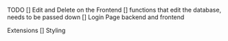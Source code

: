 TODO
[] Edit and Delete on the Frontend
[] functions that edit the database, needs to be passed down
[] Login Page backend and frontend

Extensions
[] Styling